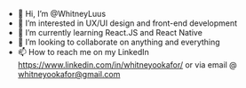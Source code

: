- 👋 Hi, I’m @WhitneyLuus
- 👀 I’m interested in UX/UI design and front-end development
- 🌱 I’m currently learning React.JS and React Native
- 💞️ I’m looking to collaborate on anything and everything
- 📫 How to reach me on my LinkedIn https://www.linkedin.com/in/whitneyookafor/ or via email @ whitneyookafor@gmail.com

<!---
WhitneyOOkafor/WhitneyOOkafor is a ✨ special ✨ repository because its `README.md` (this file) appears on your GitHub profile.
You can click the Preview link to take a look at your changes.
--->

